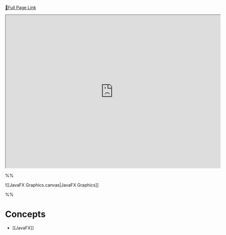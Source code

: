 [🔗Full Page Link](http://server.isaacklugman.com/programming-II/javafx-graphics.html)

<iframe src="http://server.isaacklugman.com/programming-II/javafx-graphics.html" width="700px" height="500px"></iframe>

%%

![[JavaFX Graphics.canvas|JavaFX Graphics]]

%%

# Concepts

- [[JavaFX]]